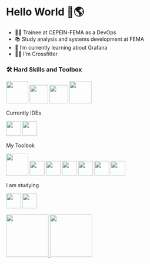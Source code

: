 
# Hello World 🦕🌎


- 👩‍💻 Trainee at CEPEIN-FEMA as a DevOps
- 📚 Study analysis and systems development at FEMA
- 🌱 I’m currently learning about Grafana
- 🏋️‍♀️ I'm Crossfitter



### 🛠️ Hard Skills and Toolbox

<img src="https://cdn.jsdelivr.net/gh/devicons/devicon@latest/icons/java/java-original.svg" width="60" height="60" /> <img                                                                        src="https://cdn.jsdelivr.net/gh/devicons/devicon@latest/icons/spring/spring-original.svg" width="50" height="50"/> <img 
src="https://cdn.jsdelivr.net/gh/devicons/devicon@latest/icons/junit/junit-original.svg" width="50" height="50" /> <img
src="https://cdn.jsdelivr.net/gh/devicons/devicon@latest/icons/angular/angular-original.svg" width="60" height="60"/> 

Currently IDEs

<img src="https://cdn.jsdelivr.net/gh/devicons/devicon@latest/icons/intellij/intellij-original.svg" width="40" height="40" /> <img
src="https://cdn.jsdelivr.net/gh/devicons/devicon@latest/icons/vscode/vscode-original.svg" width="40" height="40" />


My Toolbok

<img src="https://cdn.jsdelivr.net/gh/devicons/devicon@latest/icons/docker/docker-original.svg" width="60" height="60" /> <img
src="https://cdn.jsdelivr.net/gh/devicons/devicon@latest/icons/rabbitmq/rabbitmq-original.svg" width="40" height="40" /> <img
src="https://cdn.jsdelivr.net/gh/devicons/devicon@latest/icons/git/git-original.svg" width="40" height="40" /> <img
src="https://cdn.jsdelivr.net/gh/devicons/devicon@latest/icons/postman/postman-original.svg" width="40" height="40" /> <img
src="https://cdn.jsdelivr.net/gh/devicons/devicon@latest/icons/podman/podman-original.svg" width="40" height="40"/> <img
src="https://cdn.jsdelivr.net/gh/devicons/devicon@latest/icons/postgresql/postgresql-original.svg" width="40" height="40"/> <img
src="https://cdn.jsdelivr.net/gh/devicons/devicon@latest/icons/mysql/mysql-original-wordmark.svg" width="40" height="40" />

I am studying

<img src="https://cdn.jsdelivr.net/gh/devicons/devicon@latest/icons/nginx/nginx-original.svg" width="40" height="40" /> <img
src="https://cdn.jsdelivr.net/gh/devicons/devicon@latest/icons/kubernetes/kubernetes-original.svg" width="40" height="40" /> 


<div>
<a href="https://github.com/VitoriaAlvim7">
<img loading="lazy" height="115em" src="https://github-readme-stats.vercel.app/api/top-langs/?username=Gvcunhadev&layout=compact&langs_count=7&theme=dark"/> <img loading="lazy" height="115em" src="https://github-readme-stats.vercel.app/api?username=Gvcunhadev&show_icons=true&theme=dark&include_all_commits=true&count_private=true"/>
</div>

